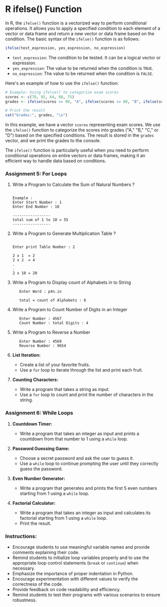 # R ifelse() Function

In R, the `ifelse()` function is a vectorized way to perform conditional operations. It allows you to apply a specified condition to each element of a vector or data frame and return a new vector or data frame based on the condition. The basic syntax of the `ifelse()` function is as follows:

```R
ifelse(test_expression, yes_expression, no_expression)
```

- `test_expression`: The condition to be tested. It can be a logical vector or expression.
- `yes_expression`: The value to be returned when the condition is `TRUE`.
- `no_expression`: The value to be returned when the condition is `FALSE`.

Here's an example of how to use the `ifelse()` function:

```R
# Example: Using ifelse() to categorize exam scores
scores <- c(78, 92, 64, 88, 75)
grades <- ifelse(scores >= 90, "A", ifelse(scores >= 80, "B", ifelse(scores >= 70, "C", "D")))

# Print the result
cat("Grades:", grades, "\n")
```

In this example, we have a vector `scores` representing exam scores. We use the `ifelse()` function to categorize the scores into grades ("A," "B," "C," or "D") based on the specified conditions. The result is stored in the `grades` vector, and we print the grades to the console.

The `ifelse()` function is particularly useful when you need to perform conditional operations on entire vectors or data frames, making it an efficient way to handle data based on conditions.


### Assignment 5: For Loops

1. Write a  Program to Calculate the Sum of Natural Numbers ?
   
   ```

   Example : 
   Enter Start Number : 1
   Enter End Number : 10
   
   -----------------
   total sum of 1 to 10 = 55
   ----------------- 

   ```
2. Write a  Program to Generate Multiplication Table ?

    ```

    Enter print Table Number : 2
    
    2 x 1  = 2
    2 x 2  = 4
    .
    .
    2 x 10 = 20

    ```
3. Write a  Program to Display count of Alphabets in to String 
   
   ```
      Enter Word : p4n.in

      total = count of Alphabets : 6

   ```
4. Write a  Program to Count Number of Digits in an Integer

   ```
      Enter Number : 4567
      Count Number : total Digits : 4 

   ```
5. Write a  Program to Reverse a Number

   ```
      Enter Number : 4569
      Reverse Number : 9654 

   ```
   
6. **List Iteration:**
   - Create a list of your favorite fruits.
   - Use a `for` loop to iterate through the list and print each fruit.

7. **Counting Characters:**
   - Write a program that takes a string as input.
   - Use a `for` loop to count and print the number of characters in the string.

### Assignment 6: While Loops

1. **Countdown Timer:**
   - Write a program that takes an integer as input and prints a countdown from that number to 1 using a `while` loop.

2. **Password Guessing Game:**
   - Choose a secret password and ask the user to guess it.
   - Use a `while` loop to continue prompting the user until they correctly guess the password.

3. **Even Number Generator:**
   - Write a program that generates and prints the first 5 even numbers starting from 1 using a `while` loop.

4. **Factorial Calculator:**
   - Write a program that takes an integer as input and calculates its factorial starting from 1 using a `while` loop.
   - Print the result.

### Instructions:

- Encourage students to use meaningful variable names and provide comments explaining their code.
- Remind students to initialize loop variables properly and to use the appropriate loop control statements (`break` or `continue`) when necessary.
- Emphasize the importance of proper indentation in Python.
- Encourage experimentation with different values to verify the correctness of the code.
- Provide feedback on code readability and efficiency.
- Remind students to test their programs with various scenarios to ensure robustness.




